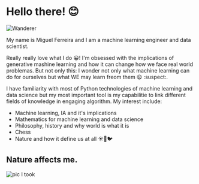 # Hello there! 😊

![Wanderer](https://artincontext.org/wp-content/uploads/2022/05/Wanderer-Above-the-Sea-of-Fog-by-Caspar-David-Friedrich-848x530.jpg)

My name is Miguel Ferreira and I am a machine learning engineer and data scientist.

Really really love what I do 😀! I'm obsessed with the implications of generative mashine learning and how it can change how we face real world problemas. But not only this: I wonder not only what machine learning can do for ourselves but what WE may learn freom them 😦 :suspect:.

I have familiarity with most of Python technologies of machine learning and data science but my most important tool is my capabilitie to link different fields of knowledge in engaging algorithm. My interest include:

- Machine learning, IA and it's implications
- Mathematics for machine learning and data science
- Philosophy, history and why world is what it is
- Chess 
- Nature and how it define us at all ☀️🌊🐦

## Nature affects me.

![pic I took](https://drive.google.com/file/d/1-pjnMm_tLJleiHjR1gXforvcwrRHSy-O/view?usp=sharing)

